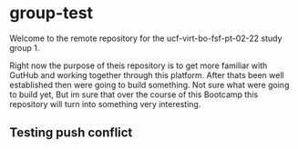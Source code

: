 # group-test
Welcome to the remote repository for the ucf-virt-bo-fsf-pt-02-22 study group 1.

Right now the purpose of theis repository is to get more familiar with GutHub and working together through this platform. 
After thats been well established then were going to build something. Not sure what were going to build yet, But im sure that over the course of this Bootcamp this repository will turn into something very interesting. 


## Testing push conflict
